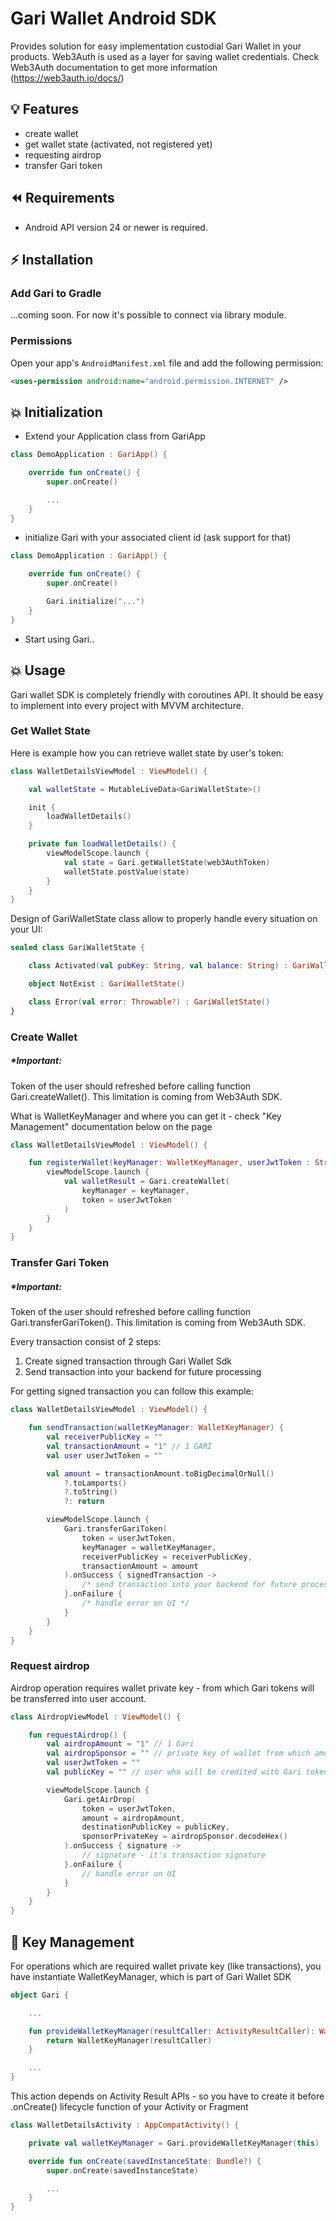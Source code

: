 # Gari Wallet Android SDK

Provides solution for easy implementation custodial Gari Wallet in your products. Web3Auth is used as a layer for saving wallet credentials. Check Web3Auth documentation to get more information (https://web3auth.io/docs/)


## 💡 Features
- create wallet
- get wallet state (activated, not registered yet)
- requesting airdrop
- transfer Gari token

## ⏪ Requirements

- Android API version 24 or newer is required.

## ⚡ Installation

### Add Gari to Gradle

...coming soon. For now it's possible to connect via library module.

### Permissions

Open your app's `AndroidManifest.xml` file and add the following permission:

```xml
<uses-permission android:name="android.permission.INTERNET" />
```
## 💥 Initialization

- Extend your Application class from GariApp

```kotlin
class DemoApplication : GariApp() {

    override fun onCreate() {
        super.onCreate()

        ...
    }
}
```

- initialize Gari with your associated client id (ask support for that)

```kotlin
class DemoApplication : GariApp() {

    override fun onCreate() {
        super.onCreate()

        Gari.initialize("...")
    }
}
``` 



- Start using Gari..

## 💥 Usage

Gari wallet SDK is completely friendly with coroutines API. It should be easy to implement into every project with MVVM architecture.

### Get Wallet State

Here is example how you can retrieve wallet state by user's token:

```kotlin
class WalletDetailsViewModel : ViewModel() {

    val walletState = MutableLiveData<GariWalletState>()

    init {
        loadWalletDetails()
    }

    private fun loadWalletDetails() {
        viewModelScope.launch {
            val state = Gari.getWalletState(web3AuthToken)
            walletState.postValue(state)
        }
    }
}
```

Design of GariWalletState class allow to properly handle every situation on your UI:

```kotlin
sealed class GariWalletState {

    class Activated(val pubKey: String, val balance: String) : GariWalletState()

    object NotExist : GariWalletState()

    class Error(val error: Throwable?) : GariWalletState()
}
```

### Create Wallet

##### *Important:
Token of the user should refreshed before calling function Gari.createWallet(). This limitation is coming from Web3Auth SDK.

What is WalletKeyManager and where you can get it - check "Key Management" documentation below on the page

```kotlin
class WalletDetailsViewModel : ViewModel() {

    fun registerWallet(keyManager: WalletKeyManager, userJwtToken : String) {
        viewModelScope.launch {
            val walletResult = Gari.createWallet(
                keyManager = keyManager,
                token = userJwtToken
            )
        }
    }
}
```

### Transfer Gari Token

##### *Important:
Token of the user should refreshed before calling function Gari.transferGariToken(). This limitation is coming from Web3Auth SDK.

Every transaction consist of 2 steps:
1. Create signed transaction through Gari Wallet Sdk
2. Send transaction into your backend for future processing

For getting signed transaction you can follow this example:
```kotlin
class WalletDetailsViewModel : ViewModel() {

    fun sendTransaction(walletKeyManager: WalletKeyManager) {
        val receiverPublicKey = ""
        val transactionAmount = "1" // 1 GARI
        val user userJwtToken = ""

        val amount = transactionAmount.toBigDecimalOrNull()
            ?.toLamports()
            ?.toString()
            ?: return

        viewModelScope.launch {
            Gari.transferGariToken(
                token = userJwtToken,
                keyManager = walletKeyManager,
                receiverPublicKey = receiverPublicKey,
                transactionAmount = amount
            ).onSuccess { signedTransaction ->
                /* send transaction into your backend for future processing */
            }.onFailure {
                /* handle error on UI */
            }
        }
    }
}
```

### Request airdrop

Airdrop operation requires wallet private key - from which Gari tokens will be transferred into user account.

```kotlin
class AirdropViewModel : ViewModel() {

    fun requestAirdrop() {
        val airdropAmount = "1" // 1 Gari
        val airdropSponsor = "" // private key of wallet from which amount will be transferred (encoded in HEX)
        val userJwtToken = ""
        val publicKey = "" // user who will be credited with Gari tokens

        viewModelScope.launch {
            Gari.getAirDrop(
                token = userJwtToken,
                amount = airdropAmount,
                destinationPublicKey = publicKey,
                sponsorPrivateKey = airdropSponsor.decodeHex()
            ).onSuccess { signature ->
                // signature - it's transaction signature
            }.onFailure {
                // handle error on UI
            }
        }
    }
}
```


## 🌟 Key Management

For operations which are required wallet private key (like transactions), you have instantiate WalletKeyManager, which is part of Gari Wallet SDK

```kotlin
object Gari {

    ...

    fun provideWalletKeyManager(resultCaller: ActivityResultCaller): WalletKeyManager {
        return WalletKeyManager(resultCaller)
    }

    ...
}
```

This action depends on Activity Result APIs - so you have to create it before .onCreate() lifecycle function of your Activity or Fragment

```kotlin
class WalletDetailsActivity : AppCompatActivity() {

    private val walletKeyManager = Gari.provideWalletKeyManager(this)

    override fun onCreate(savedInstanceState: Bundle?) {
        super.onCreate(savedInstanceState)

        ...
    }
}

```